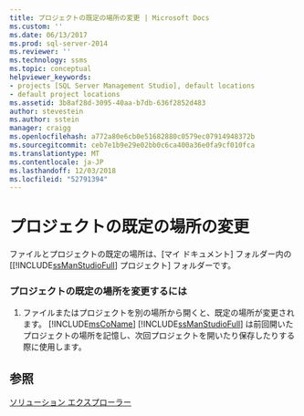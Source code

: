 ```yaml
---
title: プロジェクトの既定の場所の変更 | Microsoft Docs
ms.custom: ''
ms.date: 06/13/2017
ms.prod: sql-server-2014
ms.reviewer: ''
ms.technology: ssms
ms.topic: conceptual
helpviewer_keywords:
- projects [SQL Server Management Studio], default locations
- default project locations
ms.assetid: 3b8af28d-3095-40aa-b7db-636f2852d483
author: stevestein
ms.author: sstein
manager: craigg
ms.openlocfilehash: a772a80e6cb0e51682880c0579ec07914948372b
ms.sourcegitcommit: ceb7e1b9e29e02bb0c6ca400a36e0fa9cf010fca
ms.translationtype: MT
ms.contentlocale: ja-JP
ms.lasthandoff: 12/03/2018
ms.locfileid: "52791394"
---
```

# <a name="change-the-default-location-for-projects"></a>プロジェクトの既定の場所の変更
  ファイルとプロジェクトの既定の場所は、[マイ ドキュメント] フォルダー内の [[!INCLUDE[ssManStudioFull](../../includes/ssmanstudiofull-md.md)] プロジェクト] フォルダーです。  
  
### <a name="to-change-the-default-location-for-projects"></a>プロジェクトの既定の場所を変更するには  
  
1.  ファイルまたはプロジェクトを別の場所から開くと、既定の場所が変更されます。 [!INCLUDE[msCoName](../../includes/msconame-md.md)] [!INCLUDE[ssManStudioFull](../../includes/ssmanstudiofull-md.md)] は前回開いたプロジェクトの場所を記憶し、次回プロジェクトを開いたり保存したりする際に使用します。  
  
## <a name="see-also"></a>参照  
 [ソリューション エクスプローラー](solution-explorer.md)  
  
  
